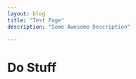 ```yaml
---
layout: blog
title: "Test Page"
description: "Some Awesome Description"

---
```

<!-- {{ page.title }} -->

# Do Stuff
